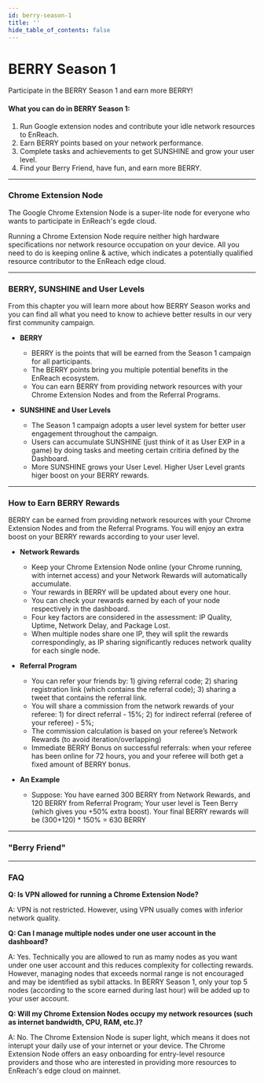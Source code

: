 ```yaml
---
id: berry-season-1
title: ''
hide_table_of_contents: false
---
```


# BERRY Season 1

Participate in the BERRY Season 1 and earn more BERRY!

#### What you can do in BERRY Season 1:

1. Run Google extension nodes and contribute your idle network resources to EnReach.
2. Earn BERRY points based on your network performance. 
3. Complete tasks and achievements to get SUNSHINE and grow your user level.  
4. Find your Berry Friend, have fun, and earn more BERRY.

***

### Chrome Extension Node

The Google Chrome Extension Node is a super-lite node for everyone who wants to participate in EnReach's egde cloud.   

Running a Chrome Extension Node require neither high hardware specifications nor network resource occupation on your device. All you need to do is keeping online & active, which indicates a potentially qualified resource contributor to the EnReach edge cloud. 

***

### BERRY, SUNSHINE and User Levels

From this chapter you will learn more about how BERRY Season works and you can find all what you need to know to achieve better results in our very first community campaign.  

* **BERRY**
  * BERRY is the points that will be earned from the Season 1 campaign for all participants. 
  * The BERRY points bring you multiple potential benefits in the EnReach ecosystem.
  * You can earn BERRY from providing network resources with your Chrome Extension Nodes and from the Referral Programs. 

* **SUNSHINE and User Levels**
	* The Season 1 campaign adopts a user level system for better user engagement throughout the campaign. 
	* Users can accumulate SUNSHINE (just think of it as User EXP in a game) by doing tasks and meeting certain critiria defined by the Dashboard. 
	* More SUNSHINE grows your User Level. Higher User Level grants higer boost on your BERRY rewards. 

***

### How to Earn BERRY Rewards

BERRY can be earned from providing network resources with your Chrome Extension Nodes and from the Referral Programs. You will enjoy an extra boost on your BERRY rewards according to your user level. 

* **Network Rewards**
	* Keep your Chrome Extension Node online (your Chrome running, with internet access) and your Network Rewards will automatically accumulate. 
	* Your rewards in BERRY will be updated about every one hour.
	* You can check your rewards earned by each of your node respectively in the dashboard. 
	* Four key factors are considered in the assessment: IP Quality, Uptime, Network Delay, and Package Lost. 
	* When multiple nodes share one IP, they will split the rewards correspondingly, as IP sharing significantly reduces network quality for each single node. 
* **Referral Program** 
	* You can refer your friends by: 1) giving referral code; 2) sharing registration link (which contains the referral code); 3) sharing a tweet that contains the referral link. 
	* You will share a commission from the network rewards of your referee: 1) for direct referral - 15%; 2) for indirect referral (referee of your referee) - 5%; 
	* The commission calculation is based on your referee’s Network Rewards (to avoid iteration/overlapping)
	* Immediate BERRY Bonus on successful referrals: when your referee has been online for 72 hours, you and your referee will both get a fixed amount of BERRY bonus.	 
* **An Example**
	* Suppose: You have earned 300 BERRY from Network Rewards, and 120 BERRY from Referral Program; Your user level is Teen Berry (which gives you +50% extra boost). Your final BERRY rewards will be (300+120) * 150% = 630 BERRY	 	

***

### "Berry Friend"

***

### FAQ

**Q: Is VPN allowed for running a Chrome Extension Node?**

A: VPN is not restricted. However, using VPN usually comes with inferior network quality. 

**Q: Can I manage multiple nodes under one user account in the dashboard?**

A: Yes. Technically you are allowed to run as mamy nodes as you want under one user account and this reduces complexity for collecting rewards. However, managing nodes that exceeds normal range is not encouraged and may be identified as sybil attacks. In BERRY Season 1, only your top 5 nodes (according to the score earned during last hour) will be added up to your user account. 

**Q: Will my Chrome Extension Nodes occupy my network resources (such as internet bandwidth, CPU, RAM, etc.)?**

A: No. The Chrome Extension Node is super light, which means it does not interupt your daily use of your internet or your device. The Chrome Extension Node offers an easy onboarding for entry-level resource providers and those who are interested in providing more resources to EnReach's edge cloud on mainnet. 

